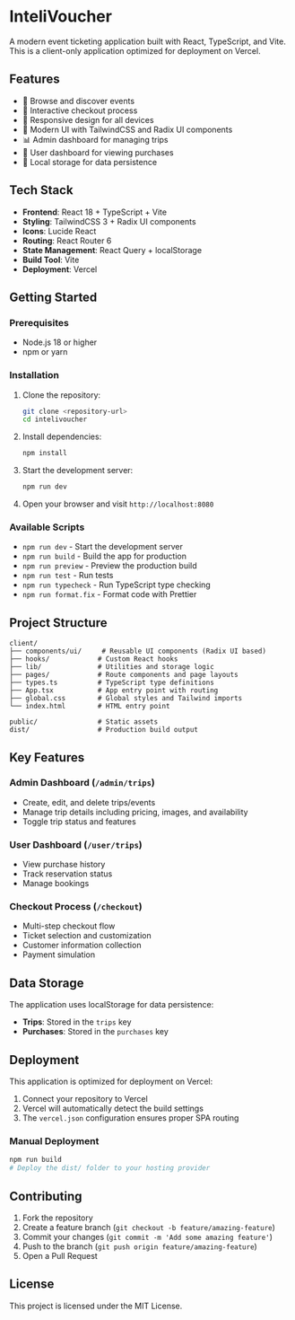 # InteliVoucher

A modern event ticketing application built with React, TypeScript, and Vite. This is a client-only application optimized for deployment on Vercel.

## Features

- 🎫 Browse and discover events
- 🛒 Interactive checkout process
- 📱 Responsive design for all devices
- 🎨 Modern UI with TailwindCSS and Radix UI components
- 📊 Admin dashboard for managing trips
- 👤 User dashboard for viewing purchases
- 💾 Local storage for data persistence

## Tech Stack

- **Frontend**: React 18 + TypeScript + Vite
- **Styling**: TailwindCSS 3 + Radix UI components
- **Icons**: Lucide React
- **Routing**: React Router 6
- **State Management**: React Query + localStorage
- **Build Tool**: Vite
- **Deployment**: Vercel

## Getting Started

### Prerequisites

- Node.js 18 or higher
- npm or yarn

### Installation

1. Clone the repository:

   ```bash
   git clone <repository-url>
   cd intelivoucher
   ```

2. Install dependencies:

   ```bash
   npm install
   ```

3. Start the development server:

   ```bash
   npm run dev
   ```

4. Open your browser and visit `http://localhost:8080`

### Available Scripts

- `npm run dev` - Start the development server
- `npm run build` - Build the app for production
- `npm run preview` - Preview the production build
- `npm run test` - Run tests
- `npm run typecheck` - Run TypeScript type checking
- `npm run format.fix` - Format code with Prettier

## Project Structure

```
client/
├── components/ui/     # Reusable UI components (Radix UI based)
├── hooks/            # Custom React hooks
├── lib/              # Utilities and storage logic
├── pages/            # Route components and page layouts
├── types.ts          # TypeScript type definitions
├── App.tsx           # App entry point with routing
├── global.css        # Global styles and Tailwind imports
└── index.html        # HTML entry point

public/               # Static assets
dist/                 # Production build output
```

## Key Features

### Admin Dashboard (`/admin/trips`)

- Create, edit, and delete trips/events
- Manage trip details including pricing, images, and availability
- Toggle trip status and features

### User Dashboard (`/user/trips`)

- View purchase history
- Track reservation status
- Manage bookings

### Checkout Process (`/checkout`)

- Multi-step checkout flow
- Ticket selection and customization
- Customer information collection
- Payment simulation

## Data Storage

The application uses localStorage for data persistence:

- **Trips**: Stored in the `trips` key
- **Purchases**: Stored in the `purchases` key

## Deployment

This application is optimized for deployment on Vercel:

1. Connect your repository to Vercel
2. Vercel will automatically detect the build settings
3. The `vercel.json` configuration ensures proper SPA routing

### Manual Deployment

```bash
npm run build
# Deploy the dist/ folder to your hosting provider
```

## Contributing

1. Fork the repository
2. Create a feature branch (`git checkout -b feature/amazing-feature`)
3. Commit your changes (`git commit -m 'Add some amazing feature'`)
4. Push to the branch (`git push origin feature/amazing-feature`)
5. Open a Pull Request

## License

This project is licensed under the MIT License.
